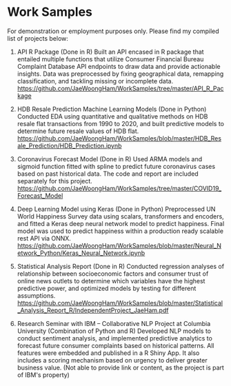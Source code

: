 # Work Samples
For demonstration or employment purposes only. Please find my compiled list of projects below:

1) API R Package (Done in R)
Built an API encased in R package that entailed multiple functions that utilize Consumer Financial Bureau Complaint Database API endpoints to draw data and provide actionable insights. Data was preprocessed by fixing geographical data, remapping classification, and tackling missing or incomplete data.
https://github.com/JaeWoongHam/WorkSamples/tree/master/API_R_Package

2) HDB Resale Prediction Machine Learning Models (Done in Python)
Conducted EDA using quantitative and qualitative methods on HDB resale flat transactions from 1990 to 2020, and built predictive models to determine future resale values of HDB flat.
https://github.com/JaeWoongHam/WorkSamples/blob/master/HDB_Resale_Prediction/HDB_Prediction.ipynb

3) Coronavirus Forecast Model (Done in R)
Used ARMA models and sigmoid function fitted with spline to predict future coronavirus cases based on past historical data. The code and report are included separately for this project.
https://github.com/JaeWoongHam/WorkSamples/tree/master/COVID19_Forecast_Model

4) Deep Learning Model using Keras (Done in Python)
Preprocessed UN World Happiness Survey data using scalars, transformers and encoders, and fitted a Keras deep neural network model to predict happiness. Final model was used to predict happiness within a production ready scalable rest API via ONNX.
https://github.com/JaeWoongHam/WorkSamples/blob/master/Neural_Network_Python/Keras_Neural_Network.ipynb

5) Statistical Analysis Report (Done in R)
Conducted regression analyses of relationship between socioeconomic factors and consumer trust of online news outlets to determine which variables have the highest predictive power, and optimized models by testing for different assumptions.
https://github.com/JaeWoongHam/WorkSamples/blob/master/Statistical_Analysis_Report_R/IndependentProject_JaeHam.pdf

6) Research Seminar with IBM – Collaborative NLP Project at Columbia University (Combination of Python and R)
Developed NLP models to conduct sentiment analysis, and implemented predictive analytics to forecast future consumer complaints based on historical patterns. All features were embedded and published in a R Shiny App. It also includes a scoring mechanism based on urgency to deliver greater business value.
(Not able to provide link or content, as the project is part of IBM's property)
